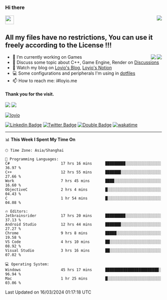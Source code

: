 <h3 align="left">Hi there</h3>
<img src='https://em-content.zobj.net/source/animated-noto-color-emoji/356/waving-hand_light-skin-tone_1f44b-1f3fb_1f3fb.gif' width='28' />
<a align="right" href="https://github.com/loyio/loyio/blob/master/STAR/README.md"><img align="right" src="https://img.shields.io/badge/LOYIO-STAR-green" /></a>

## All my files have no restrictions, You can use it freely according to the License !!!

<a href="https://github.com/loyio#gh-light-mode-only">
     <img align="right"  src="https://loy-readme.vercel.app/api/top-langs/?username=loyio&langs_count=6&hide=css,html,jupyter%20notebook" />
</a>

<a href="https://github.com/loyio#gh-dark-mode-only">
  <img align="right"  src="https://loy-readme.vercel.app/api/top-langs/?username=loyio&langs_count=6&theme=slateorange&hide=css,html,jupyter%20notebook" />
</a>



- 🔭 I’m currently working on Games
- 💬 Discuss some topic about C++, Game Engine, Render on [Discussions](https://github.com/loyio/loyio/discussions)
- 📔 Watch my blog on [Loyio's Blog](https://loyio.me), [Loyio's Notion](https://loyio.notion.site/loyio/Loyio-s-Dashboard-2f56bd29222a445ea9d9e8802a1ac83b)
- 💻 Some configurations and peripherals I'm using in [dotfiles](https://github.com/loyio/dotfiles)
- 📫 How to reach me: i#loyio.me


#### Thank you for the visit.
<img src="http://profile-counter.glitch.me/loyio/count.svg" />

<img src="https://loy-readme.vercel.app/api?username=loyio&show_icons=true&hide=stars&include_all_commits=true&hide_title=true&theme=slateorange" />

     

[![loyio](https://github-profile-trophy.vercel.app/?username=loyio&theme=onedark&column=4)](https://github.com/loyio)

[![Linkedin Badge](https://img.shields.io/badge/-@loyio-0077b5?style=flat-square&logo=Linkedin&logoColor=white&labelColor=0077b5&link=https://www.linkedin.com/in/loyio-hex-363172158/)](https://www.linkedin.com/in/loyio-hex-363172158/)
[![Twitter Badge](https://img.shields.io/badge/-@loyiome-000000?style=flat-square&labelColor=000000&logo=x&logoColor=white&link=https://twitter.com/loyiome)](https://twitter.com/loyiome)
[![Double Badge](https://img.shields.io/badge/@loyio-007722?style=flat&logo=Douban&logoColor=white)](https://www.douban.com/people/susmote)
[![wakatime](https://wakatime.com/badge/user/c0ddc104-5a20-41d1-ab9a-c4d9ea20a4d9.svg)](https://wakatime.com/@c0ddc104-5a20-41d1-ab9a-c4d9ea20a4d9)

-------
<!--START_SECTION:waka-->
📊 **This Week I Spent My Time On** 

```text
🕑︎ Time Zone: Asia/Shanghai

💬 Programming Languages: 
C#                       17 hrs 16 mins      █████████░░░░░░░░░░░░░░░░   36.97 % 
C++                      12 hrs 55 mins      ███████░░░░░░░░░░░░░░░░░░   27.66 % 
Work                     7 hrs 45 mins       ████░░░░░░░░░░░░░░░░░░░░░   16.60 % 
ObjectiveC               2 hrs 4 mins        █░░░░░░░░░░░░░░░░░░░░░░░░   04.43 % 
C                        1 hr 54 mins        █░░░░░░░░░░░░░░░░░░░░░░░░   04.08 % 

🔥 Editors: 
Jetbrainsrider           17 hrs 20 mins      █████████░░░░░░░░░░░░░░░░   37.13 % 
Android Studio           12 hrs 44 mins      ███████░░░░░░░░░░░░░░░░░░   27.27 % 
Chrome                   9 hrs 8 mins        █████░░░░░░░░░░░░░░░░░░░░   19.58 % 
VS Code                  4 hrs 10 mins       ██░░░░░░░░░░░░░░░░░░░░░░░   08.92 % 
Visual Studio            3 hrs 16 mins       ██░░░░░░░░░░░░░░░░░░░░░░░   07.02 % 

💻 Operating System: 
Windows                  45 hrs 17 mins      ████████████████████████░   96.94 % 
Mac                      1 hr 25 mins        █░░░░░░░░░░░░░░░░░░░░░░░░   03.06 % 
```


 Last Updated on 16/03/2024 01:17:18 UTC
<!--END_SECTION:waka-->
